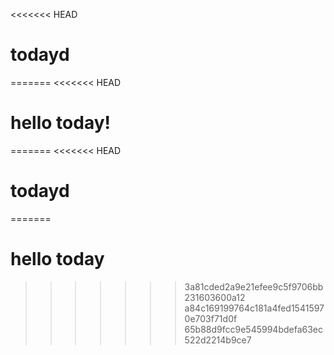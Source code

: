 <<<<<<< HEAD
# todayd
=======
<<<<<<< HEAD
# hello today!
=======
<<<<<<< HEAD
# todayd
=======
# hello today
>>>>>>> 3a81cded2a9e21efee9c5f9706bb231603600a12
>>>>>>> a84c169199764c181a4fed15415970e703f71d0f
>>>>>>> 65b88d9fcc9e545994bdefa63ec522d2214b9ce7
